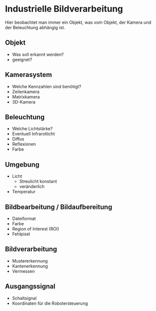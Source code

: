 Industrielle Bildverarbeitung
====

Hier beobachtet man immer ein Objekt, was vom Objekt, der Kamera und der Beleuchtung abhängig ist.


Objekt
----

- Was soll erkannt werden?
- geeignet?


Kamerasystem
----

- Welche Kennzahlen sind benötigt?
- Zeilenkamera
- Matrixkamera
- 3D-Kamera


Beleuchtung
----

- Welche Lichtstärke?
- Eventuell Infrarotlicht
- Diffus
- Reflexionen
- Farbe


Umgebung
----

- Licht
    - Streulicht konstant
    - veränderlich
- Temperatur


Bildbearbeitung / Bildaufbereitung
----

- Dateiformat
- Farbe
- Region of Interest (ROI)
- Fehlpixel


Bildverarbeitung
----

- Mustererkennung
- Kantenerkennung
- Vermessen


Ausgangssignal
----

- Schaltsignal
- Koordinaten für die Robotersteuerung